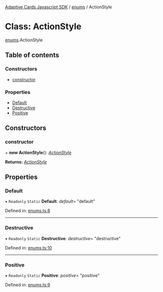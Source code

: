 [Adaptive Cards Javascript SDK](../README.md) / [enums](../modules/enums.md) / ActionStyle

# Class: ActionStyle

[enums](../modules/enums.md).ActionStyle

## Table of contents

### Constructors

- [constructor](enums.actionstyle.md#constructor)

### Properties

- [Default](enums.actionstyle.md#default)
- [Destructive](enums.actionstyle.md#destructive)
- [Positive](enums.actionstyle.md#positive)

## Constructors

### constructor

\+ **new ActionStyle**(): [*ActionStyle*](enums.actionstyle.md)

**Returns:** [*ActionStyle*](enums.actionstyle.md)

## Properties

### Default

▪ `Readonly` `Static` **Default**: *default*= "default"

Defined in: [enums.ts:8](https://github.com/microsoft/AdaptiveCards/blob/0938a1f10/source/nodejs/adaptivecards/src/enums.ts#L8)

___

### Destructive

▪ `Readonly` `Static` **Destructive**: *destructive*= "destructive"

Defined in: [enums.ts:10](https://github.com/microsoft/AdaptiveCards/blob/0938a1f10/source/nodejs/adaptivecards/src/enums.ts#L10)

___

### Positive

▪ `Readonly` `Static` **Positive**: *positive*= "positive"

Defined in: [enums.ts:9](https://github.com/microsoft/AdaptiveCards/blob/0938a1f10/source/nodejs/adaptivecards/src/enums.ts#L9)
